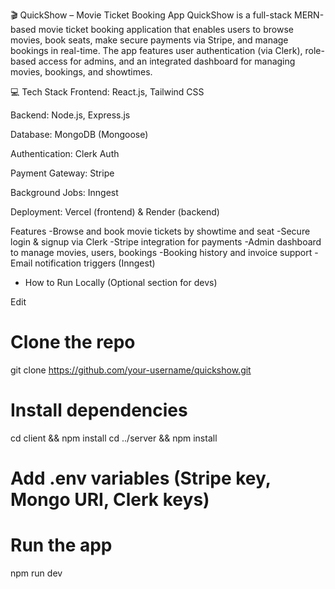 🎬 QuickShow – Movie Ticket Booking App
QuickShow is a full-stack MERN-based movie ticket booking application that enables users to browse movies, book seats, make secure payments via Stripe, and manage bookings in real-time. The app features user authentication (via Clerk), role-based access for admins, and an integrated dashboard for managing movies, bookings, and showtimes.

💻 Tech Stack
Frontend: React.js, Tailwind CSS

Backend: Node.js, Express.js

Database: MongoDB (Mongoose)

Authentication: Clerk Auth

Payment Gateway: Stripe

Background Jobs: Inngest

Deployment: Vercel (frontend) & Render (backend)

Features
-Browse and book movie tickets by showtime and seat
-Secure login & signup via Clerk
-Stripe integration for payments
-Admin dashboard to manage movies, users, bookings
-Booking history and invoice support
-Email notification triggers (Inngest)
- How to Run Locally (Optional section for devs)

Edit
# Clone the repo
git clone https://github.com/your-username/quickshow.git

# Install dependencies
cd client && npm install
cd ../server && npm install

# Add .env variables (Stripe key, Mongo URI, Clerk keys)

# Run the app
npm run dev

